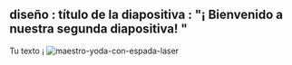  diseño : título de la diapositiva
 : "¡ Bienvenido a nuestra segunda diapositiva! "
---
Tu texto ¡ 
![maestro-yoda-con-espada-laser](https://user-images.githubusercontent.com/50722997/112070146-e3778100-8b4b-11eb-962b-e58d76e2d581.gif)
